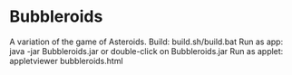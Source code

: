 # Bubbleroids
A variation of the game of Asteroids.
Build: build.sh/build.bat
Run as app: java -jar Bubbleroids.jar or double-click on Bubbleroids.jar
Run as applet: appletviewer bubbleroids.html

